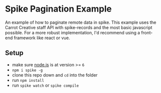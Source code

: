 # Spike Pagination Example

An example of how to paginate remote data in spike. This example uses the Carrot Creative staff API with spike-records and the most basic javascript possible. For a more robust implementation, I'd recommend using a front-end framework like react or vue.

## Setup

- make sure [node.js](http://nodejs.org) is at version >= `6`
- `npm i spike -g`
- clone this repo down and `cd` into the folder
- run `npm install`
- run `spike watch` or `spike compile`
